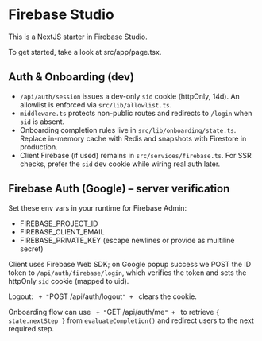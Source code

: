 # Firebase Studio

This is a NextJS starter in Firebase Studio.

To get started, take a look at src/app/page.tsx.


## Auth & Onboarding (dev)
- `/api/auth/session` issues a dev-only `sid` cookie (httpOnly, 14d). An allowlist is enforced via `src/lib/allowlist.ts`.
- `middleware.ts` protects non-public routes and redirects to `/login` when `sid` is absent.
- Onboarding completion rules live in `src/lib/onboarding/state.ts`. Replace in-memory cache with Redis and snapshots with Firestore in production.
- Client Firebase (if used) remains in `src/services/firebase.ts`. For SSR checks, prefer the `sid` dev cookie while wiring real auth later.


## Firebase Auth (Google) – server verification
Set these env vars in your runtime for Firebase Admin:
- FIREBASE_PROJECT_ID
- FIREBASE_CLIENT_EMAIL
- FIREBASE_PRIVATE_KEY  (escape newlines or provide as multiline secret)

Client uses Firebase Web SDK; on Google popup success we POST the ID token to `/api/auth/firebase/login`,
which verifies the token and sets the httpOnly `sid` cookie (mapped to uid).

Logout: ` + "`POST /api/auth/logout`" + ` clears the cookie.

Onboarding flow can use ` + "`GET /api/auth/me`" + ` to retrieve `{ state.nextStep }` from `evaluateCompletion()`
and redirect users to the next required step.
